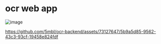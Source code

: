# ocr web app



![image](https://github.com/5mbl/ocr-backend/assets/73127647/8cfe1c11-c7b6-48c6-8742-19cefc2a7c1d)


https://github.com/5mbl/ocr-backend/assets/73127647/5b9a5d85-9562-43c3-93cf-19458e824fdf
